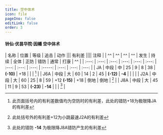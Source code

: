 ```yaml
---
title: 空中体术
icon: file
pageIno: false
editLink: false
order: 3
---
```

#### 铃仙·优昙华院·因幡 空中体术

|  名称 |  位置 |  等级 |  追击 |          动作       |||                 有利差       ||||     注释      |
|   ^^  |   ^^  |  ^^   |  ^^   | 发生  | 持续  | 全体  |  正防 |  错防 |   通常  |  打康 |      ^^       |
| :---: | :---: | :---: | :---: | :---: | :---: | :---: | :---: | :---: | :-----: | :---: | :---: | :---: |
|  JA   | 中段  |  中   |  25   |   9   |   8   |  38   |   **(-10)**   |   +18   |       |       | [^1]  |
|  J6A  | 中段  |  大   |  60   |  14   |   2   |  45   |   **(-12)**   | **-4**  |       |       |       |
|  J2A  | 中段  |  大   |  60   |  25   |   8   |  59   | +12 **(-15)** |   +18   | 倒地  | 倒地  | [^2]  |
|  J8A  | 中段  |  大   |  45   |  11   |   9   |  53   |   **(-23)**   | **-14** |       |       | [^3]  |




[^1]: 此页面括号内的有利差数值均为空防时的有利差，此处的错防+18为极限降JA的有利差
[^2]: 此处括号外的有利差+12为小跳最速J2A的有利差
[^3]: 此处的错防 **-14** 为极限降J8A错防产生的有利差